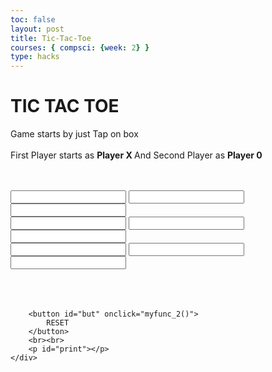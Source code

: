 ```yaml
---
toc: false
layout: post 
title: Tic-Tac-Toe
courses: { compsci: {week: 2} }
type: hacks
--- 
```


<html>

<head>
	<meta name="viewport" content=
		"width=device-width, initial-scale=1.0">
	<!-- CSS file Included -->
	<link rel="stylesheet" type="text/css" href="tic.css">
	<!-- JavaScript file included -->
	<script src="tic.js"></script>
</head>

<body>
	<div id="main">
		<h1>TIC TAC TOE</h1>
		<p id="ins">
			Game starts by just Tap on
			box<br><br>First Player starts as
			<b>Player X </b>And Second Player as
			<b>Player 0</b>
		</p>
		<br><br>
		<div class = "ui">
			<div class="row">
				<input type="X" id= "b1"
					class="cell" onclick="myfunc_3(); myfunc();"
					readonly>
				<input type="X" id= "b2"
					class="cell" onclick="myfunc_4(); myfunc();"
					readonly>
				<input type="X" id= "b3" class="cell"
					onclick="myfunc_5(); myfunc();"
					readonly>
			</div>
			<div class="row">
				<input type="text" id= "b4"
					class="cell" onclick="myfunc_6(); myfunc();"
					readonly>
				<input type="text" id= "b5"
					class="cell" onclick="myfunc_7(); myfunc();"
					readonly>
				<input type="text" id= "b6"
					class="cell" onclick="myfunc_8(); myfunc();"
					readonly>
			</div>
			<div class="row">
				<input type="text" id= "b7"
					class="cell" onclick="myfunc_9(); myfunc();"
					readonly>
				<input type="text" id= "b8"
					class="cell" onclick="myfunc_10();myfunc();"
					readonly>
				<input type="text" id= "b9"
					class="cell" onclick="myfunc_11();myfunc();"
					readonly>
			</div>
		</div>
		<br><br><br>
		
		<button id="but" onclick="myfunc_2()">
			RESET
		</button>
		<br><br>
		<p id="print"></p>
	</div>
</body>

</html>
